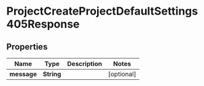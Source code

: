 

# ProjectCreateProjectDefaultSettings405Response


## Properties

| Name | Type | Description | Notes |
|------------ | ------------- | ------------- | -------------|
|**message** | **String** |  |  [optional] |



